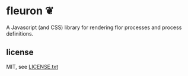 
# fleuron ❦

A Javascript (and CSS) library for rendering flor processes and process definitions.

## license

MIT, see [LICENSE.txt](LICENSE.txt)

